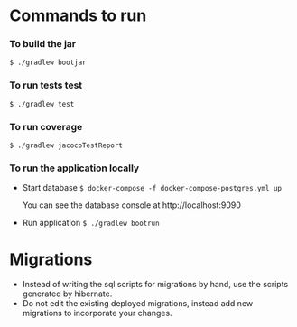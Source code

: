 # Commands to run

### To build the jar
`$ ./gradlew bootjar`

### To run tests test
`$ ./gradlew test`

### To run coverage
`$ ./gradlew jacocoTestReport`


### To run the application locally

* Start database `$ docker-compose -f docker-compose-postgres.yml up`

    You can see the database console at http://localhost:9090

* Run application `$ ./gradlew bootrun`



# Migrations
* Instead of writing the sql scripts for migrations by hand, use the scripts generated by hibernate.
* Do not edit the existing deployed migrations, instead add new migrations to incorporate your changes.